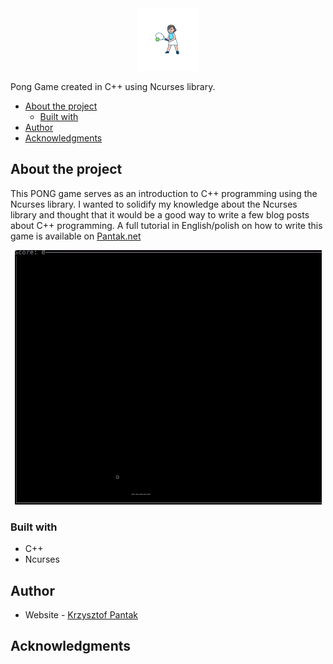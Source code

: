 <div align="center">
<img alt="logo" src="https://github.com/Kielx/ncurses-pong/blob/master/logo.png?raw=true" />
</div>

Pong Game created in C++ using Ncurses library.

- [About the project](#about-the-project)
  - [Built with](#built-with)
- [Author](#author)
- [Acknowledgments](#acknowledgments)


## About the project

This PONG game serves as an introduction to C++ programming using the Ncurses library. I wanted to solidify my knowledge about the Ncurses library and thought that it would be a good way to write a few blog posts about C++ programming. A full tutorial in English/polish on how to write this game is available on [Pantak.net](https://blog.pantak.net/posts/CppNcurses1)

<div align="center">
<img alt="Screenshot" src="https://github.com/Kielx/ncurses-pong/blob/master/ss.png?raw=true" />
</div>

### Built with

- C++
- Ncurses 

## Author

- Website - [Krzysztof Pantak](https://pantak.net)

## Acknowledgments
